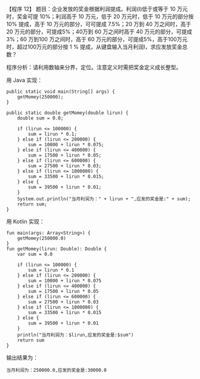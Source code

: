 【程序 12】 题目：企业发放的奖金根据利润提成。利润\(I\)低于或等于 10 万元时，奖金可提 10%；利润高于 10 万元，低于 20 万元时，低于 10 万元的部分按 10% 提成，高于 10 万元的部分，可可提成 7.5%；20 万到 40 万之间时，高于 20 万元的部分，可提成5%；40万到 60 万之间时高于 40 万元的部分，可提成 3%；60 万到100 万之间时，高于 60 万元的部分，可提成5%，高于100万元时，超过100万元的部分按 1 % 提成，从键盘输入当月利润I，求应发放奖金总数？

程序分析：请利用数轴来分界，定位。注意定义时需把奖金定义成长整型。

用 Java 实现：

```
public static void main(String[] args) {
    getMomey(250000);
}

public static double getMomey(double lirun) {
    double sum = 0.0;

    if (lirun <= 100000) {
        sum = lirun * 0.1;
    } else if (lirun <= 200000) {
        sum = 10000 + lirun * 0.075;
    } else if (lirun <= 400000) {
        sum = 17500 + lirun * 0.05;
    } else if (lirun <= 600000) {
        sum = 27500 + lirun * 0.03;
    } else if (lirun <= 1000000) {
        sum = 33500 + lirun * 0.015;
    } else {
        sum = 39500 + lirun * 0.01;
    }
    System.out.println("当月利润为：" + lirun + ",应发的奖金是:" + sum);
    return sum;
}
```

用 Kotlin 实现：

```
fun main(args: Array<String>) {
    getMomey(250000.0)
}
fun getMomey(lirun: Double): Double {
    var sum = 0.0

    if (lirun <= 100000) {
        sum = lirun * 0.1
    } else if (lirun <= 200000) {
        sum = 10000 + lirun * 0.075
    } else if (lirun <= 400000) {
        sum = 17500 + lirun * 0.05
    } else if (lirun <= 600000) {
        sum = 27500 + lirun * 0.03
    } else if (lirun <= 1000000) {
        sum = 33500 + lirun * 0.015
    } else {
        sum = 39500 + lirun * 0.01
    }
    println("当月利润为：$lirun,应发的奖金是:$sum")
    return sum
}
```

输出结果为：

```
当月利润为：250000.0,应发的奖金是:30000.0
```



